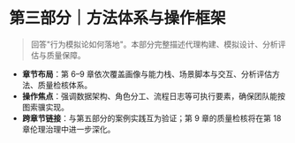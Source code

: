 # 第三部分｜方法体系与操作框架

> 回答"行为模拟论如何落地"。本部分完整描述代理构建、模拟设计、分析评估与质量保障。

- **章节布局**：第 6–9 章依次覆盖画像与能力栈、场景脚本与交互、分析评估方法、质量检核体系。
- **操作焦点**：强调数据架构、角色分工、流程日志等可执行要素，确保团队能按图索骥实现。
- **跨章节链接**：与第五部分的案例实践互为验证；第 9 章的质量检核将在第 18 章伦理治理中进一步深化。
